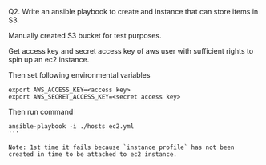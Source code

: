 Q2. Write an ansible playbook to create and instance that can store items in S3.

Manually created S3 bucket for test purposes.

Get access key and secret access key of aws user with sufficient rights to spin up an ec2 instance.

Then set following environmental variables
```
export AWS_ACCESS_KEY=<access key>
export AWS_SECRET_ACCESS_KEY=<secret access key>
```

Then run command
```
ansible-playbook -i ./hosts ec2.yml
'''

Note: 1st time it fails because `instance profile` has not been created in time to be attached to ec2 instance.
